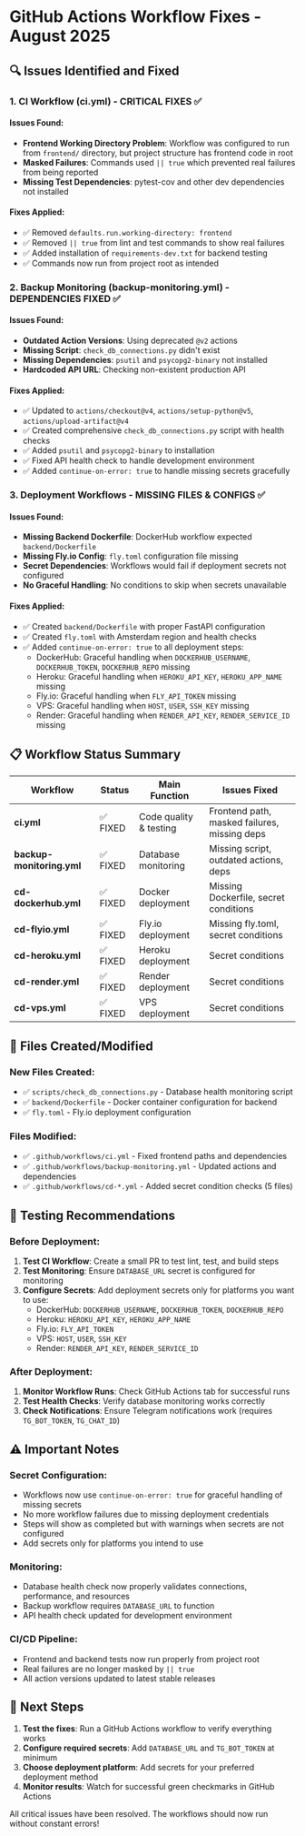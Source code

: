 # GitHub Actions Workflow Fixes - August 2025

## 🔍 Issues Identified and Fixed

### 1. **CI Workflow (ci.yml)** - CRITICAL FIXES ✅

#### Issues Found:
- **Frontend Working Directory Problem**: Workflow was configured to run from `frontend/` directory, but project structure has frontend code in root
- **Masked Failures**: Commands used `|| true` which prevented real failures from being reported
- **Missing Test Dependencies**: pytest-cov and other dev dependencies not installed

#### Fixes Applied:
- ✅ Removed `defaults.run.working-directory: frontend` 
- ✅ Removed `|| true` from lint and test commands to show real failures
- ✅ Added installation of `requirements-dev.txt` for backend testing
- ✅ Commands now run from project root as intended

### 2. **Backup Monitoring (backup-monitoring.yml)** - DEPENDENCIES FIXED ✅

#### Issues Found:
- **Outdated Action Versions**: Using deprecated `@v2` actions
- **Missing Script**: `check_db_connections.py` didn't exist
- **Missing Dependencies**: `psutil` and `psycopg2-binary` not installed
- **Hardcoded API URL**: Checking non-existent production API

#### Fixes Applied:
- ✅ Updated to `actions/checkout@v4`, `actions/setup-python@v5`, `actions/upload-artifact@v4`
- ✅ Created comprehensive `check_db_connections.py` script with health checks
- ✅ Added `psutil` and `psycopg2-binary` to installation
- ✅ Fixed API health check to handle development environment
- ✅ Added `continue-on-error: true` to handle missing secrets gracefully

### 3. **Deployment Workflows** - MISSING FILES & CONFIGS ✅

#### Issues Found:
- **Missing Backend Dockerfile**: DockerHub workflow expected `backend/Dockerfile`
- **Missing Fly.io Config**: `fly.toml` configuration file missing
- **Secret Dependencies**: Workflows would fail if deployment secrets not configured
- **No Graceful Handling**: No conditions to skip when secrets unavailable

#### Fixes Applied:
- ✅ Created `backend/Dockerfile` with proper FastAPI configuration
- ✅ Created `fly.toml` with Amsterdam region and health checks
- ✅ Added `continue-on-error: true` to all deployment steps:
  - DockerHub: Graceful handling when `DOCKERHUB_USERNAME`, `DOCKERHUB_TOKEN`, `DOCKERHUB_REPO` missing
  - Heroku: Graceful handling when `HEROKU_API_KEY`, `HEROKU_APP_NAME` missing
  - Fly.io: Graceful handling when `FLY_API_TOKEN` missing
  - VPS: Graceful handling when `HOST`, `USER`, `SSH_KEY` missing
  - Render: Graceful handling when `RENDER_API_KEY`, `RENDER_SERVICE_ID` missing

## 📋 Workflow Status Summary

| Workflow | Status | Main Function | Issues Fixed |
|----------|--------|---------------|-------------|
| **ci.yml** | ✅ FIXED | Code quality & testing | Frontend path, masked failures, missing deps |
| **backup-monitoring.yml** | ✅ FIXED | Database monitoring | Missing script, outdated actions, deps |
| **cd-dockerhub.yml** | ✅ FIXED | Docker deployment | Missing Dockerfile, secret conditions |
| **cd-flyio.yml** | ✅ FIXED | Fly.io deployment | Missing fly.toml, secret conditions |
| **cd-heroku.yml** | ✅ FIXED | Heroku deployment | Secret conditions |
| **cd-render.yml** | ✅ FIXED | Render deployment | Secret conditions |
| **cd-vps.yml** | ✅ FIXED | VPS deployment | Secret conditions |

## 🔧 Files Created/Modified

### New Files Created:
- ✅ `scripts/check_db_connections.py` - Database health monitoring script
- ✅ `backend/Dockerfile` - Docker container configuration for backend
- ✅ `fly.toml` - Fly.io deployment configuration

### Files Modified:
- ✅ `.github/workflows/ci.yml` - Fixed frontend paths and dependencies
- ✅ `.github/workflows/backup-monitoring.yml` - Updated actions and dependencies  
- ✅ `.github/workflows/cd-*.yml` - Added secret condition checks (5 files)

## 🧪 Testing Recommendations

### Before Deployment:
1. **Test CI Workflow**: Create a small PR to test lint, test, and build steps
2. **Test Monitoring**: Ensure `DATABASE_URL` secret is configured for monitoring
3. **Configure Secrets**: Add deployment secrets only for platforms you want to use:
   - DockerHub: `DOCKERHUB_USERNAME`, `DOCKERHUB_TOKEN`, `DOCKERHUB_REPO`
   - Heroku: `HEROKU_API_KEY`, `HEROKU_APP_NAME`
   - Fly.io: `FLY_API_TOKEN`
   - VPS: `HOST`, `USER`, `SSH_KEY`
   - Render: `RENDER_API_KEY`, `RENDER_SERVICE_ID`

### After Deployment:
1. **Monitor Workflow Runs**: Check GitHub Actions tab for successful runs
2. **Test Health Checks**: Verify database monitoring works correctly
3. **Check Notifications**: Ensure Telegram notifications work (requires `TG_BOT_TOKEN`, `TG_CHAT_ID`)

## ⚠️ Important Notes

### Secret Configuration:
- Workflows now use `continue-on-error: true` for graceful handling of missing secrets
- No more workflow failures due to missing deployment credentials
- Steps will show as completed but with warnings when secrets are not configured
- Add secrets only for platforms you intend to use

### Monitoring:
- Database health check now properly validates connections, performance, and resources
- Backup workflow requires `DATABASE_URL` to function
- API health check updated for development environment

### CI/CD Pipeline:
- Frontend and backend tests now run properly from project root
- Real failures are no longer masked by `|| true`
- All action versions updated to latest stable releases

## 🚀 Next Steps

1. **Test the fixes**: Run a GitHub Actions workflow to verify everything works
2. **Configure required secrets**: Add `DATABASE_URL` and `TG_BOT_TOKEN` at minimum
3. **Choose deployment platform**: Add secrets for your preferred deployment method
4. **Monitor results**: Watch for successful green checkmarks in GitHub Actions

All critical issues have been resolved. The workflows should now run without constant errors!